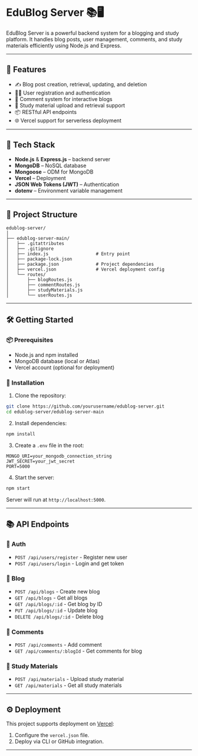 # EduBlog Server 📚🖥️

EduBlog Server is a powerful backend system for a blogging and study platform. It handles blog posts, user management, comments, and study materials efficiently using Node.js and Express.

---

## 🚀 Features

- ✍️ Blog post creation, retrieval, updating, and deletion
- 🧑‍💻 User registration and authentication
- 💬 Comment system for interactive blogs
- 📘 Study material upload and retrieval support
- 📦 RESTful API endpoints
- 🌐 Vercel support for serverless deployment

---

## 🧱 Tech Stack

- **Node.js** & **Express.js** – backend server
- **MongoDB** – NoSQL database
- **Mongoose** – ODM for MongoDB
- **Vercel** – Deployment
- **JSON Web Tokens (JWT)** – Authentication
- **dotenv** – Environment variable management

---

## 📁 Project Structure

```
edublog-server/
│
├── edublog-server-main/
│   ├── .gitattributes
│   ├── .gitignore
│   ├── index.js                  # Entry point
│   ├── package-lock.json
│   ├── package.json              # Project dependencies
│   ├── vercel.json               # Vercel deployment config
│   └── routes/
│       ├── blogRoutes.js
│       ├── commentRoutes.js
│       ├── studyMaterials.js
│       └── userRoutes.js
```

---

## 🛠️ Getting Started

### 📦 Prerequisites

- Node.js and npm installed
- MongoDB database (local or Atlas)
- Vercel account (optional for deployment)

### 🔧 Installation

1. Clone the repository:

```bash
git clone https://github.com/yourusername/edublog-server.git
cd edublog-server/edublog-server-main
```

2. Install dependencies:

```bash
npm install
```

3. Create a `.env` file in the root:

```
MONGO_URI=your_mongodb_connection_string
JWT_SECRET=your_jwt_secret
PORT=5000
```

4. Start the server:

```bash
npm start
```

Server will run at `http://localhost:5000`.

---

## 📚 API Endpoints

### 🔑 Auth
- `POST /api/users/register` - Register new user
- `POST /api/users/login` - Login and get token

### 📘 Blog
- `POST /api/blogs` - Create new blog
- `GET /api/blogs` - Get all blogs
- `GET /api/blogs/:id` - Get blog by ID
- `PUT /api/blogs/:id` - Update blog
- `DELETE /api/blogs/:id` - Delete blog

### 💬 Comments
- `POST /api/comments` - Add comment
- `GET /api/comments/:blogId` - Get comments for blog

### 📂 Study Materials
- `POST /api/materials` - Upload study material
- `GET /api/materials` - Get all study materials

---

## ⚙️ Deployment

This project supports deployment on [Vercel](https://vercel.com):

1. Configure the `vercel.json` file.
2. Deploy via CLI or GitHub integration.

---

